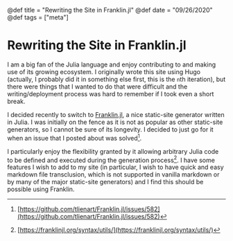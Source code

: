 @def title = "Rewriting the Site in Franklin.jl"
@def date = "09/26/2020"
@def tags = ["meta"]
 
# Rewriting the Site in Franklin.jl
 
I am a big fan of the Julia language and enjoy contributing to and making use of its growing ecosystem. I originally wrote this site using Hugo (actually, I probably did it in something else first, this is the `n`th iteration), but there were things that I wanted to do that were difficult and the writing/deployment process was hard to remember if I took even a short break.
 
I decided recently to switch to [Franklin.jl](https://github.com/tlienart/Franklin.jl), a nice static-site generator written in Julia. I was initially on the fence as it is not as popular as other static-site generators, so I cannot be sure of its longevity. I decided to just go for it when an issue that I posted about was solved[^1].
 
I particularly enjoy the flexibility granted by it allowing arbitrary Julia code to be defined and executed during the generation process[^2]. I have some features I wish to add to my site (in particular, I wish to have quick and easy markdown file transclusion, which is not supported in vanilla markdown or by many of the major static-site generators) and I find this should be possible using Franklin.
 
[^1]: [https://github.com/tlienart/Franklin.jl/issues/582](https://github.com/tlienart/Franklin.jl/issues/582)
[^2]: [https://franklinjl.org/syntax/utils/](https://franklinjl.org/syntax/utils/)